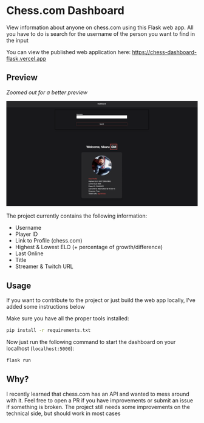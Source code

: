 # Chess.com Dashboard

View information about anyone on chess.com using this Flask web app. All you have to do is search for the username of the person you want to find in the input

You can view the published web application here: https://chess-dashboard-flask.vercel.app

## Preview

*Zoomed out for a better preview*

<img src=".github/assets/preview.png" />

The project currently contains the following information:

- Username
- Player ID
- Link to Profile (chess.com)
- Highest & Lowest ELO (+ percentage of growth/difference)
- Last Online
- Title
- Streamer & Twitch URL

## Usage

If you want to contribute to the project or just build the web app locally, I've added some instructions below

Make sure you have all the proper tools installed:

```bash
pip install -r requirements.txt
```

Now just run the following command to start the dashboard on your localhost (`localhost:5000`):

```bash
flask run
```

## Why?

I recently learned that chess.com has an API and wanted to mess around with it. Feel free to open a PR if you have improvements or submit an issue if something is broken. The project still needs some improvements on the technical side, but should work in most cases
